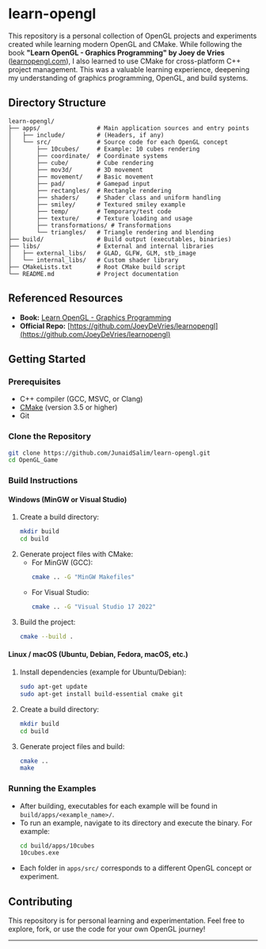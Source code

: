 # learn-opengl

This repository is a personal collection of OpenGL projects and experiments created while learning modern OpenGL and CMake. While following the book **"Learn OpenGL - Graphics Programming" by Joey de Vries** ([learnopengl.com](https://learnopengl.com/)), I also learned to use CMake for cross-platform C++ project management. This was a valuable learning experience, deepening my understanding of graphics programming, OpenGL, and build systems.

## Directory Structure

```
learn-opengl/
├── apps/                # Main application sources and entry points
│   ├── include/         # (Headers, if any)
│   └── src/             # Source code for each OpenGL concept
│       ├── 10cubes/     # Example: 10 cubes rendering
│       ├── coordinate/  # Coordinate systems
│       ├── cube/        # Cube rendering
│       ├── mov3d/       # 3D movement
│       ├── movement/    # Basic movement
│       ├── pad/         # Gamepad input
│       ├── rectangles/  # Rectangle rendering
│       ├── shaders/     # Shader class and uniform handling
│       ├── smiley/      # Textured smiley example
│       ├── temp/        # Temporary/test code
│       ├── texture/     # Texture loading and usage
│       ├── transformations/ # Transformations
│       └── triangles/   # Triangle rendering and blending
├── build/               # Build output (executables, binaries)
├── libs/                # External and internal libraries
│   ├── external_libs/   # GLAD, GLFW, GLM, stb_image
│   └── internal_libs/   # Custom shader library
├── CMakeLists.txt       # Root CMake build script
└── README.md            # Project documentation
```

## Referenced Resources

- **Book:** [Learn OpenGL - Graphics Programming](https://learnopengl.com/book/book_pdf.pdf)
- **Official Repo:** [https://github.com/JoeyDeVries/learnopengl](https://github.com/JoeyDeVries/learnopengl)

## Getting Started

### Prerequisites

- C++ compiler (GCC, MSVC, or Clang)
- [CMake](https://cmake.org/) (version 3.5 or higher)
- Git

### Clone the Repository

```sh
git clone https://github.com/JunaidSalim/learn-opengl.git
cd OpenGL_Game
```

### Build Instructions

#### Windows (MinGW or Visual Studio)

1. Create a build directory:
   ```sh
   mkdir build
   cd build
   ```
2. Generate project files with CMake:
   - For MinGW (GCC):
     ```sh
     cmake .. -G "MinGW Makefiles"
     ```
   - For Visual Studio:
     ```sh
     cmake .. -G "Visual Studio 17 2022"
     ```
3. Build the project:
   ```sh
   cmake --build .
   ```

#### Linux / macOS (Ubuntu, Debian, Fedora, macOS, etc.)

1. Install dependencies (example for Ubuntu/Debian):
   ```sh
   sudo apt-get update
   sudo apt-get install build-essential cmake git
   ```
2. Create a build directory:
   ```sh
   mkdir build
   cd build
   ```
3. Generate project files and build:
   ```sh
   cmake ..
   make
   ```

### Running the Examples

- After building, executables for each example will be found in `build/apps/<example_name>/`.
- To run an example, navigate to its directory and execute the binary. For example:
  ```sh
  cd build/apps/10cubes
  10cubes.exe
  ```
- Each folder in `apps/src/` corresponds to a different OpenGL concept or experiment.

## Contributing

This repository is for personal learning and experimentation. Feel free to explore, fork, or use the code for your own OpenGL journey!

---
